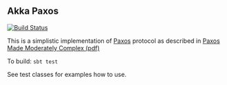 ## Akka Paxos

[![Build Status](https://travis-ci.org/dragisak/akka-paxos.png)](https://travis-ci.org/dragisak/akka-paxos)

This is a simplistic implementation of [Paxos](http://en.wikipedia.org/wiki/Paxos_\(computer_science\)) protocol
as described in [Paxos Made Moderately Complex (pdf)](http://www.cs.cornell.edu/courses/cs7412/2011sp/paxos.pdf)


To build: `sbt test`

See test classes for examples how to use.